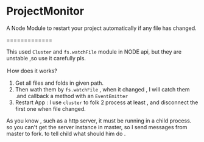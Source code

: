 ProjectMonitor
==============

A Node Module to restart your project automatically if any file has changed.

=============

This used `Cluster` and `fs.watchFile` module in NODE api, but they are unstable ,so use it carefully pls.

Ｈow does it works?

1.  Get all files and folds in given path.
2.  Then wath them by `fs.watchFile` , when it changed , I will catch them .and callback a method with an `EventEmitter`
3.  Restart App : I use `cluster` to folk 2 process at least , and disconnect the first one when file changed.

As you know , such as a http server, it must be running in a child process. so you can't get the server instance in master,
so I send messages from master to fork. to tell child what should him do .
